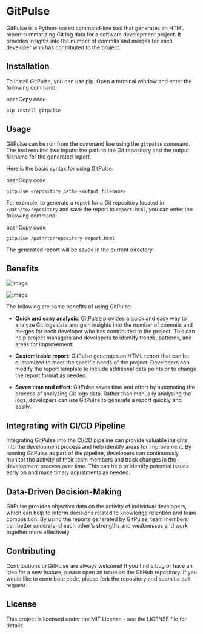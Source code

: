 GitPulse
========

GitPulse is a Python-based command-line tool that generates an HTML report summarizing Git log data for a software development project. It provides insights into the number of commits and merges for each developer who has contributed to the project.

Installation
------------

To install GitPulse, you can use pip. Open a terminal window and enter the following command:

bashCopy code

`pip install gitpulse`

Usage
-----

GitPulse can be run from the command line using the `gitpulse` command. The tool requires two inputs: the path to the Git repository and the output filename for the generated report.

Here is the basic syntax for using GitPulse:

bashCopy code

`gitpulse <repository_path> <output_filename>`

For example, to generate a report for a Git repository located in `/path/to/repository` and save the report to `report.html`, you can enter the following command:

bashCopy code

`gitpulse /path/to/repository report.html`

The generated report will be saved in the current directory.

Benefits
--------
![image](https://user-images.githubusercontent.com/82222256/232167548-b4767c2e-737b-42cb-b66b-aad78ad29602.png)

![image](https://user-images.githubusercontent.com/82222256/232167592-62605251-8ec7-4f9e-a396-2c35beb83d71.png)

The following are some benefits of using GitPulse:

*   **Quick and easy analysis**: GitPulse provides a quick and easy way to analyze Git logs data and gain insights into the number of commits and merges for each developer who has contributed to the project. This can help project managers and developers to identify trends, patterns, and areas for improvement.
    
*   **Customizable report**: GitPulse generates an HTML report that can be customized to meet the specific needs of the project. Developers can modify the report template to include additional data points or to change the report format as needed.
    
*   **Saves time and effort**: GitPulse saves time and effort by automating the process of analyzing Git logs data. Rather than manually analyzing the logs, developers can use GitPulse to generate a report quickly and easily.
    

Integrating with CI/CD Pipeline
-------------------------------

Integrating GitPulse into the CI/CD pipeline can provide valuable insights into the development process and help identify areas for improvement. By running GitPulse as part of the pipeline, developers can continuously monitor the activity of their team members and track changes in the development process over time. This can help to identify potential issues early on and make timely adjustments as needed.

Data-Driven Decision-Making
---------------------------

GitPulse provides objective data on the activity of individual developers, which can help to inform decisions related to knowledge retention and team composition. By using the reports generated by GitPulse, team members can better understand each other's strengths and weaknesses and work together more effectively.

Contributing
------------

Contributions to GitPulse are always welcome! If you find a bug or have an idea for a new feature, please open an issue on the GitHub repository. If you would like to contribute code, please fork the repository and submit a pull request.

License
-------

This project is licensed under the MIT License - see the LICENSE file for details.
